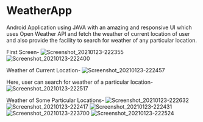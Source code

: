 # WeatherApp
Android Application using JAVA with an amazing and responsive UI which uses Open Weather API and fetch the weather of current location of user and also provide the facility to search for weather of any particular location.




First Screen-
![Screenshot_20210123-222355](https://user-images.githubusercontent.com/64889275/105609089-e0227c00-5dcc-11eb-8608-8f99ff6fdfa4.png)
![Screenshot_20210123-222400](https://user-images.githubusercontent.com/64889275/105609091-e3b60300-5dcc-11eb-8532-7adf500d67e5.png)





Weather of Current Location-
![Screenshot_20210123-222457](https://user-images.githubusercontent.com/64889275/105609099-f3cde280-5dcc-11eb-89cb-66848de58b9c.png)





Here, user can search for weather of a particular location-
![Screenshot_20210123-222517](https://user-images.githubusercontent.com/64889275/105609131-35f72400-5dcd-11eb-98c8-6cd49e27582f.png)





Weather of Some Particular Locations-
![Screenshot_20210123-222632](https://user-images.githubusercontent.com/64889275/105609124-2a0b6200-5dcd-11eb-9de7-4b782a7c9232.png)
![Screenshot_20210123-222417](https://user-images.githubusercontent.com/64889275/105609138-41e2e600-5dcd-11eb-83d8-ea26d6fb9e28.png)
![Screenshot_20210123-222431](https://user-images.githubusercontent.com/64889275/105609143-4dcea800-5dcd-11eb-9665-6f2e5e97f19c.png)
![Screenshot_20210123-223700](https://user-images.githubusercontent.com/64889275/105609152-5921d380-5dcd-11eb-96d5-9f7212f29fc9.png)
![Screenshot_20210123-222524](https://user-images.githubusercontent.com/64889275/105609155-5e7f1e00-5dcd-11eb-8fa1-46ef80007ae8.png)

